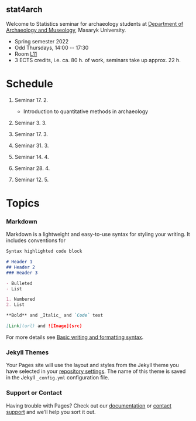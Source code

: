 ## stat4arch

Welcome to Statistics seminar for archaeology students at
[Department of Archaeology and Museology](https://archeo-muzeo.phil.muni.cz/), Masaryk University.

- Spring semester 2022
- Odd Thursdays, 14:00 -- 17:30
- Room [L11](https://www.phil.muni.cz/o-nas/kde-nas-najdete/kancelar-28397)
- 3 ECTS credits, i.e.  ca. 80 h. of work, seminars take up approx. 22 h.

# Schedule

1. Seminar 17. 2.
    - Introduction to quantitative methods in archaeology

2. Seminar 3. 3.

3. Seminar 17. 3.

4. Seminar 31. 3.

5. Seminar 14. 4.

6. Seminar 28. 4.

7. Seminar 12. 5.

# Topics

### Markdown

Markdown is a lightweight and easy-to-use syntax for styling your writing. It includes conventions for

```markdown
Syntax highlighted code block

# Header 1
## Header 2
### Header 3

- Bulleted
- List

1. Numbered
2. List

**Bold** and _Italic_ and `Code` text

[Link](url) and ![Image](src)
```

For more details see [Basic writing and formatting syntax](https://docs.github.com/en/github/writing-on-github/getting-started-with-writing-and-formatting-on-github/basic-writing-and-formatting-syntax).

### Jekyll Themes

Your Pages site will use the layout and styles from the Jekyll theme you have selected in your [repository settings](https://github.com/petrpajdla/stat4arch/settings/pages). The name of this theme is saved in the Jekyll `_config.yml` configuration file.

### Support or Contact

Having trouble with Pages? Check out our [documentation](https://docs.github.com/categories/github-pages-basics/) or [contact support](https://support.github.com/contact) and we’ll help you sort it out.
